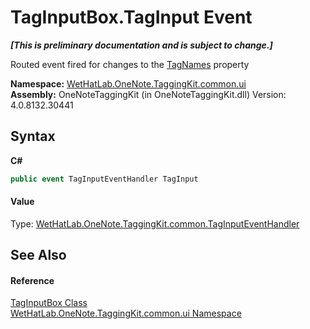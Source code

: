 # TagInputBox.TagInput Event
 _**\[This is preliminary documentation and is subject to change.\]**_

Routed event fired for changes to the <a href="14dfa579-b182-216f-3e18-8fcefe0150b2">TagNames</a> property

**Namespace:**&nbsp;<a href="043a9407-ac38-b3ac-7348-a6090af495ad">WetHatLab.OneNote.TaggingKit.common.ui</a><br />**Assembly:**&nbsp;OneNoteTaggingKit (in OneNoteTaggingKit.dll) Version: 4.0.8132.30441

## Syntax

**C#**<br />
``` C#
public event TagInputEventHandler TagInput
```


#### Value
Type: <a href="45033d25-e849-3276-6085-c2589af4d21e">WetHatLab.OneNote.TaggingKit.common.TagInputEventHandler</a>

## See Also


#### Reference
<a href="8c43e75b-07b3-f855-ea15-72dde6bb8e11">TagInputBox Class</a><br /><a href="043a9407-ac38-b3ac-7348-a6090af495ad">WetHatLab.OneNote.TaggingKit.common.ui Namespace</a><br />